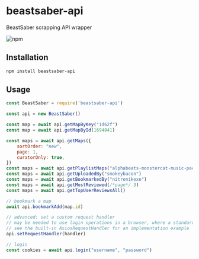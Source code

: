 # beastsaber-api
BeastSaber scrapping API wrapper

![npm](https://img.shields.io/npm/v/beastsaber-api?logo=npm&style=for-the-badge)


## Installation

```sh
npm install beastsaber-api
```

## Usage

```js
const BeastSaber = require('beastsaber-api')

const api = new BeastSaber()

const map = await api.getMapByKey("1d62f")
const map = await api.getMapById(1694841)

const maps = await api.getMaps({
    sortOrder: "new",
    page: 1,
    curatorOnly: true,
})
const maps = await api.getPlaylistMaps("alphabeats-monstercat-music-pack")
const maps = await api.getUploadedBy("smokeybacon")
const maps = await api.getBookmarkedBy("nitronikexe")
const maps = await api.getMostReviewed(/*page*/ 3)
const maps = await api.getTopUserReviewsAll()

// bookmark a map
await api.bookmarkAdd(map.id)

// advanced: set a custom request handler
// may be needed to use login operations in a browser, where a standard CORS proxy does not forward cookies
// see the built-in AxiosRequestHandler for an implementation example
api.setRequestHandler(handler)

// login
const cookies = await api.login("username", "password")
```
